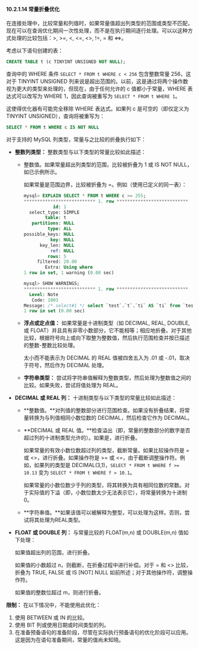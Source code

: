 #### 10.2.1.14 常量折叠优化

在连接处理中，比较常量和列值时，如果常量值超出列类型的范围或类型不匹配，现在可以在查询优化期间一次性处理，而不是在执行期间逐行处理。可以以这种方式处理的比较包括：>, >=, <, <=, <>, !=, = 和 <=>。

考虑以下语句创建的表：

```sql
CREATE TABLE t (c TINYINT UNSIGNED NOT NULL);
```

查询中的 WHERE 条件 `SELECT * FROM t WHERE c < 256` 包含整数常量 256，这对于 TINYINT UNSIGNED 列来说是超出范围的。以前，这是通过将两个操作数视为更大的类型来处理的，但现在，由于任何允许的 c 值都小于常量，WHERE 表达式可以改写为 WHERE 1，因此查询被重写为 `SELECT * FROM t WHERE 1`。

这使得优化器有可能完全移除 WHERE 表达式。如果列 c 是可空的（即仅定义为 TINYINT UNSIGNED），查询将被重写为：

```sql
SELECT * FROM t WHERE c IS NOT NULL
```

对于支持的 MySQL 列类型，常量与之比较的折叠执行如下：

- **整数列类型：** 整数类型与以下类型的常量比较如此描述：

  - 整数值。如果常量超出列类型的范围，比较被折叠为 1 或 IS NOT NULL，如已示例所示。

      如果常量是范围边界，比较被折叠为 =。例如（使用已定义的同一表）：

      ```sql
      mysql> EXPLAIN SELECT * FROM t WHERE c >= 255;
      *************************** 1. row ***************************
                 id: 1
        select_type: SIMPLE
              table: t
         partitions: NULL
               type: ALL
      possible_keys: NULL
                key: NULL
            key_len: NULL
                ref: NULL
               rows: 5
           filtered: 20.00
              Extra: Using where
      1 row in set, 1 warning (0.00 sec)
      
      mysql> SHOW WARNINGS;
      *************************** 1. row ***************************
        Level: Note
         Code: 1003
      Message: /* select#1 */ select `test`.`t`.`ti` AS `ti` from `test`.`t` where (`test`.`t`.`ti` = 255)
      1 row in set (0.00 sec)
      ```

  - **浮点或定点值：** 如果常量是十进制类型（如 DECIMAL, REAL, DOUBLE, 或 FLOAT）并且具有非零小数部分，它不能相等；相应地折叠。对于其他比较，根据符号向上或向下取整为整数值，然后执行范围检查并按已描述的整数-整数比较处理。

      太小而不能表示为 DECIMAL 的 REAL 值被四舍五入为 .01 或 -.01，取决于符号，然后作为 DECIMAL 处理。

  - **字符串类型：** 尝试将字符串值解释为整数类型，然后处理为整数值之间的比较。如果失败，尝试将值处理为 REAL。


- **DECIMAL 或 REAL 列：** 十进制类型与以下类型的常量比较如此描述：

  - **整数值。**对列值的整数部分进行范围检查。如果没有折叠结果，将常量转换为与列值相同小数位数的 DECIMAL，然后检查它作为 DECIMAL。

  - **DECIMAL 或 REAL 值。**检查溢出（即，常量的整数部分的数字是否超过列的十进制类型允许的）。如果是，进行折叠。

    如果常量的有效小数位数超过列的类型，截断常量。如果比较操作符是 = 或 <>，进行折叠。如果操作符是 >= 或 <=，由于截断调整操作符。例如，如果列的类型是 DECIMAL(3,1)，`SELECT * FROM t WHERE f >= 10.13` 变为 `SELECT * FROM t WHERE f > 10.1`。

    如果常量的小数位数少于列的类型，将其转换为具有相同位数的常数。对于实际值的下溢（即，小数位数太少无法表示它），将常量转换为十进制 0。

  - **字符串值。**如果该值可以被解释为整型，可以处理为这样。否则，尝试将其处理为REAL类型。


- **FLOAT 或 DOUBLE 列：** 与常量比较的 FLOAT(m,n) 或 DOUBLE(m,n) 值如下处理：

  如果值超出列的范围，进行折叠。

  如果值的小数超过 n，则截断，在折叠过程中进行补偿。对于 = 和 <> 比较，折叠为 TRUE, FALSE 或 IS [NOT] NULL 如前所述；对于其他操作符，调整操作符。

  如果值的整数位超过 m，则进行折叠。

**限制：** 在以下情况中，不能使用此优化：

1. 使用 BETWEEN 或 IN 的比较。
2. 使用 BIT 列或使用日期或时间类型的列。
3. 在准备预备语句的准备阶段，尽管在实际执行预备语句的优化阶段可以应用。这是因为在语句准备期间，常量的值尚未知晓。